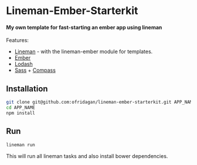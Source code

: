 Lineman-Ember-Starterkit
=========
#### My own template for fast-starting an ember app using lineman


Features:
* [Lineman] - with the lineman-ember module for templates.
* [Ember]
* [Lodash]
* [Sass] + [Compass]

Installation
--------------

```sh
git clone git@github.com:ofridagan/lineman-ember-starterkit.git APP_NAME
cd APP_NAME
npm install
```

Run
----

```sh
lineman run
```
This will run all lineman tasks and also install bower dependencies.

[Lineman]:http://linemanjs.com/
[Ember]:http://emberjs.com/
[Lodash]:http://lodash.com/
[Sass]:http://sass-lang.com/
[Compass]:http://compass-style.org/
